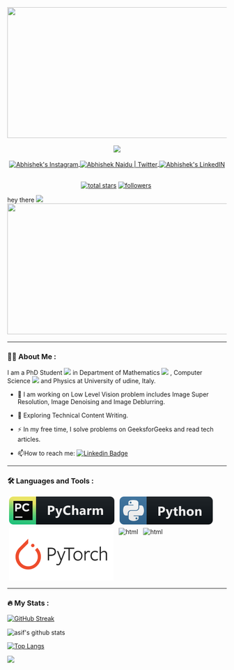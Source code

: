 
<div id="header" align="center">
  <img src="https://media.giphy.com/media/7VzgMsB6FLCilwS30v/giphy-downsized.gif" height="300" width="800"/>
</div>

<p align="center">
  <!-- Typing SVG by DenverCoder1 - https://github.com/DenverCoder1/readme-typing-svg -->
  <a href="https://github.com/DenverCoder1/readme-typing-svg">
    <img src="https://readme-typing-svg.demolab.com?font=Fira+Code&weight=600&size=22&pause=1000&color=F70707&center=true&width=435&lines=Asif+Hussain+Khan"(https://git.io/typing-svg)" /></a>
</p>

<div id="badges" align="center">
<a href="https://www.instagram.com/asifhkhan.90/">
  
  <img align="center" alt="Abhishek's Instagram" width="22px" src="https://raw.githubusercontent.com/hussainweb/hussainweb/main/icons/instagram.png" />
</a>

<a href="https://twitter.com/AsifKhanuniud">
  <img align="center" alt="Abhishek Naidu | Twitter" width="22px" src="https://raw.githubusercontent.com/peterthehan/peterthehan/master/assets/twitter.svg" />
</a>
<a href="https://www.linkedin.com/in/asif-hussain-khan-86a645220/">
  <img align="center" alt="Abhishek's LinkedIN" width="22px" src="https://raw.githubusercontent.com/peterthehan/peterthehan/master/assets/linkedin.svg" />
</a>




</div>
<br />
<p align="center">
  
  
  <a href="https://github.com/asifhkhan?tab=repositories&sort=stargazers">
    <img alt="total stars" title="Total stars on GitHub" src="https://custom-icon-badges.demolab.com/github/stars/asifhkhan?color=55960c&style=for-the-badge&labelColor=488207&logo=star"/></a>
  <a href="https://github.com/asifhkhan?tab=followers">
    <img alt="followers" title="Follow me on Github" src="https://custom-icon-badges.demolab.com/github/followers/asifhkhan?color=236ad3&labelColor=1155ba&style=for-the-badge&logo=person-add&label=Follow&logoColor=white"/></a>
  </a>
  <img src="https://komarev.com/ghpvc/?username=asifhkhan&style=for-the-badge&labelColor=488207&logo=eye" alt=""/>
    </a>
</p>

</h1>
  hey there
  <img src="https://media.giphy.com/media/hvRJCLFzcasrR4ia7z/giphy.gif" width="30px"/>
</h1>

<div align="center">
  <img src="https://media.giphy.com/media/dWesBcTLavkZuG35MI/giphy.gif" width="600" height="300"/>
</div>

---
### :man_technologist: About Me :
I am a PhD Student <img src="https://media.giphy.com/media/hENzElhl495Xl0WQAv/giphy.gif" width="30"> in Department of Mathematics <img src="https://media.giphy.com/media/zPbnEgxsPJOJSD3qfr/giphy.gif" width="30"> , Computer Science <img src="https://media.giphy.com/media/D0TWLl6wTW0KrQAEcf/giphy.gif" width="30"> and Physics at University of udine, Italy.


- :telescope: I am working on Low Level Vision problem includes Image Super Resolution, Image Denoising and     Image Deblurring.

- :seedling: Exploring Technical Content Writing.

- :zap: In my free time, I solve problems on GeeksforGeeks and read tech articles.

- :mailbox:How to reach me: [![Linkedin Badge](https://img.shields.io/badge/LinkedIn-blue?style=for-the-badge&logo=linkedin&logoColor=white)](https://www.linkedin.com/in/asif-hussain-khan-86a645220/)

 
---
### :hammer_and_wrench: Languages and Tools :


<p align="left">
  <!-- For more icons please follow  https://github.com/MikeCodesDotNET/ColoredBadges -->
  <img src="https://raw.githubusercontent.com/asifhkhan/asifhkhan/master/svg/pycharmj.svg" alt="html" style="vertical-align:top; margin:4px"> 
                                                                                                                         <img src="https://raw.githubusercontent.com/asifhkhan/asifhkhan/master/svg/python.svg" alt="html" style="vertical-align:top; margin:4px"> 
                                                                                                                         <img src="https://raw.githubusercontent.com/asifhkhan/asifhkhan/master/svg/pytorch.svg" alt="html" style="vertical-align:top; margin:4px">                                                                                                    <img src="https://cdn.jsdelivr.net/gh/devicons/devicon/icons/jupyter/jupyter-original-wordmark.svg" alt="html"  width="40" height="50" style="vertical-align:top; margin:4px">
                                                                                                                         <img src="https://cdn.jsdelivr.net/gh/devicons/devicon/icons/latex/latex-original.svg" alt="html"  width="40" height="50" style="vertical-align:top; margin:4px"> 
                                                                                                                         
</p>




--- 
### :fire: My Stats :

[![GitHub Streak](http://github-readme-streak-stats.herokuapp.com?user=asifhkhan&theme=dark)](https://git.io/streak-stats)

<img align="center" src="https://github-readme-stats.vercel.app/api?username=asifhkhan&show_icons=true&include_all_commits=true&theme=radical" alt="asif's github stats" />


[![Top Langs](https://github-readme-stats.vercel.app/api/top-langs/?username=asifhkhan&layout=compact&theme=vision-friendly-dark)](https://github.com/anuraghazra/github-readme-stats)
                                                                                     
![](https://github-profile-summary-cards.vercel.app/api/cards/profile-details?username=asifhkhan&theme=github_dark)


